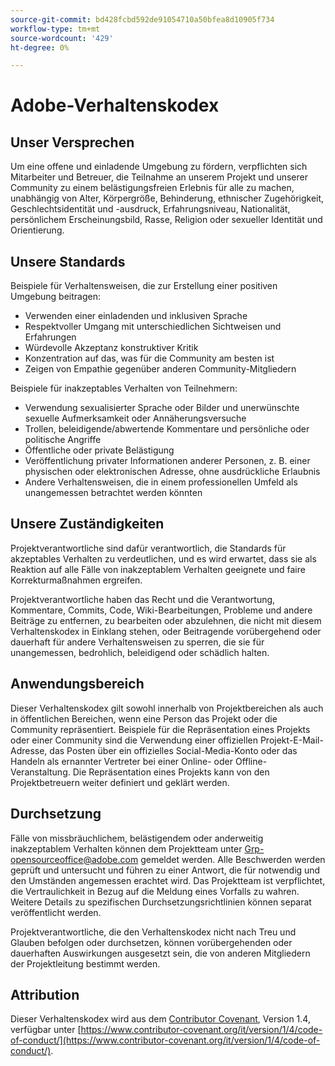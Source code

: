 ```yaml
---
source-git-commit: bd428fcbd592de91054710a50bfea8d10905f734
workflow-type: tm+mt
source-wordcount: '429'
ht-degree: 0%

---
```

# Adobe-Verhaltenskodex

## Unser Versprechen

Um eine offene und einladende Umgebung zu fördern, verpflichten sich Mitarbeiter und Betreuer, die Teilnahme an unserem Projekt und unserer Community zu einem belästigungsfreien Erlebnis für alle zu machen, unabhängig von Alter, Körpergröße, Behinderung, ethnischer Zugehörigkeit, Geschlechtsidentität und -ausdruck, Erfahrungsniveau, Nationalität, persönlichem Erscheinungsbild, Rasse, Religion oder sexueller Identität und Orientierung.

## Unsere Standards

Beispiele für Verhaltensweisen, die zur Erstellung einer positiven Umgebung beitragen:

* Verwenden einer einladenden und inklusiven Sprache
* Respektvoller Umgang mit unterschiedlichen Sichtweisen und Erfahrungen
* Würdevolle Akzeptanz konstruktiver Kritik
* Konzentration auf das, was für die Community am besten ist
* Zeigen von Empathie gegenüber anderen Community-Mitgliedern

Beispiele für inakzeptables Verhalten von Teilnehmern:

* Verwendung sexualisierter Sprache oder Bilder und unerwünschte sexuelle Aufmerksamkeit oder Annäherungsversuche
* Trollen, beleidigende/abwertende Kommentare und persönliche oder politische Angriffe
* Öffentliche oder private Belästigung
* Veröffentlichung privater Informationen anderer Personen, z. B. einer physischen oder elektronischen Adresse, ohne ausdrückliche Erlaubnis
* Andere Verhaltensweisen, die in einem professionellen Umfeld als unangemessen betrachtet werden könnten

## Unsere Zuständigkeiten

Projektverantwortliche sind dafür verantwortlich, die Standards für akzeptables Verhalten zu verdeutlichen, und es wird erwartet, dass sie als Reaktion auf alle Fälle von inakzeptablem Verhalten geeignete und faire Korrekturmaßnahmen ergreifen.

Projektverantwortliche haben das Recht und die Verantwortung, Kommentare, Commits, Code, Wiki-Bearbeitungen, Probleme und andere Beiträge zu entfernen, zu bearbeiten oder abzulehnen, die nicht mit diesem Verhaltenskodex in Einklang stehen, oder Beitragende vorübergehend oder dauerhaft für andere Verhaltensweisen zu sperren, die sie für unangemessen, bedrohlich, beleidigend oder schädlich halten.

## Anwendungsbereich

Dieser Verhaltenskodex gilt sowohl innerhalb von Projektbereichen als auch in öffentlichen Bereichen, wenn eine Person das Projekt oder die Community repräsentiert. Beispiele für die Repräsentation eines Projekts oder einer Community sind die Verwendung einer offiziellen Projekt-E-Mail-Adresse, das Posten über ein offizielles Social-Media-Konto oder das Handeln als ernannter Vertreter bei einer Online- oder Offline-Veranstaltung. Die Repräsentation eines Projekts kann von den Projektbetreuern weiter definiert und geklärt werden.

## Durchsetzung

Fälle von missbräuchlichem, belästigendem oder anderweitig inakzeptablem Verhalten können dem Projektteam unter Grp-opensourceoffice@adobe.com gemeldet werden. Alle Beschwerden werden geprüft und untersucht und führen zu einer Antwort, die für notwendig und den Umständen angemessen erachtet wird. Das Projektteam ist verpflichtet, die Vertraulichkeit in Bezug auf die Meldung eines Vorfalls zu wahren.
Weitere Details zu spezifischen Durchsetzungsrichtlinien können separat veröffentlicht werden.

Projektverantwortliche, die den Verhaltenskodex nicht nach Treu und Glauben befolgen oder durchsetzen, können vorübergehenden oder dauerhaften Auswirkungen ausgesetzt sein, die von anderen Mitgliedern der Projektleitung bestimmt werden.

## Attribution

Dieser Verhaltenskodex wird aus dem [Contributor Covenant](https://www.contributor-covenant.org/), Version 1.4, verfügbar unter [https://www.contributor-covenant.org/it/version/1/4/code-of-conduct/](https://www.contributor-covenant.org/it/version/1/4/code-of-conduct/).

